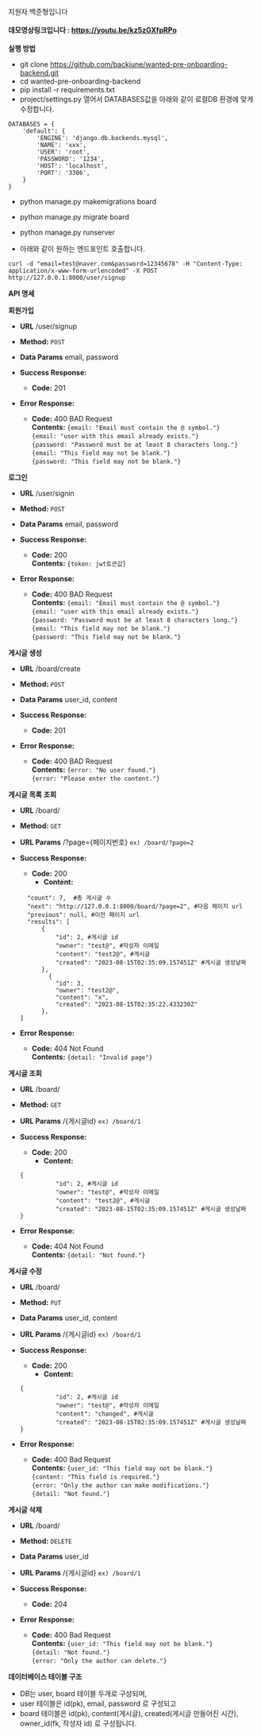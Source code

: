 지원자 백준형입니다<br /><br />
**데모영상링크입니다 : https://youtu.be/kz5zGXfpRPo** <br /> <br />
**실행 방법**
* git clone https://github.com/backjune/wanted-pre-onboarding-backend.git <br />
* cd wanted-pre-onboarding-backend <br />
* pip install -r requirements.txt <br />
* project/settings.py 열어서 DATABASES값을 아래와 같이 로컬DB 환경에 맞게 수정합니다. <br />
```
DATABASES = {
    'default': {
        'ENGINE': 'django.db.backends.mysql',
        'NAME': 'xxx', 
        'USER': 'root',
        'PASSWORD': '1234',
        'HOST': 'localhost',
        'PORT': '3306',
    }
}
```

* python manage.py makemigrations board <br />
* python manage.py migrate board <br />
* python manage.py runserver <br />

* 아래와 같이 원하는 엔드포인트 호출합니다.
```
curl -d "email=test@naver.com&password=12345678" -H "Content-Type: application/x-www-form-urlencoded" -X POST http://127.0.0.1:8000/user/signup
```
**API 명세**

**회원가입**
* **URL**
  /user/signup  

* **Method:**
  `POST`
  
* **Data Params**
  email, password

* **Success Response:**
  * **Code:** 201 <br />

* **Error Response:**

  * **Code:** 400 BAD Request <br />
    **Contents:** `{email: "Email must contain the @ symbol."}`<br />
    `{email: "user with this email already exists."}`<br />
    `{password: "Password must be at least 8 characters long."}`<br />
    `{email: "This field may not be blank."}`<br />
 `{password: "This field may not be blank."}`<br />
    

**로그인**
* **URL**
  /user/signin  

* **Method:**
  `POST`
  
* **Data Params**
  email, password

* **Success Response:**
  * **Code:** 200 <br />
    **Contents:** `{token: jwt토큰값}`
* **Error Response:**
  * **Code:** 400 BAD Request <br />
**Contents:** `{email: "Email must contain the @ symbol."}`<br />
    `{email: "user with this email already exists."}`<br />
    `{password: "Password must be at least 8 characters long."}`<br />
    `{email: "This field may not be blank."}`<br />
 `{password: "This field may not be blank."}`<br />

**게시글 생성**
* **URL**
  /board/create  

* **Method:**
  `POST`
  
* **Data Params**
  user_id, content

* **Success Response:**
  * **Code:** 201 <br />

* **Error Response:**
  * **Code:** 400 BAD Request <br />
**Contents:** `{error: "No user found."}`<br />
    `{error: "Please enter the content."}`<br />

**게시글 목록 조회**
* **URL**
  /board/  

* **Method:**
  `GET`
  
* **URL Params**
  /?page={페이지번호} `ex) /board/?page=2`

* **Success Response:**
  * **Code:** 200 <br />
    * **Content:**
  ```{
    "count": 7,  #총 게시글 수
    "next": "http://127.0.0.1:8000/board/?page=2", #다음 페이지 url
    "previous": null, #이전 페이지 url
    "results": [
        {
            "id": 2, #게시글 id
            "owner": "test@", #작성자 이메일
            "content": "test2@", #게시글
            "created": "2023-08-15T02:35:09.157451Z" #게시글 생성날짜
        },
          {
            "id": 3,
            "owner": "test2@",
            "content": "x",
            "created": "2023-08-15T02:35:22.433230Z"
        },
  ]
* **Error Response:**
  * **Code:** 404 Not Found <br />
**Contents:** `{detail: "Invalid page"}`<br />

**게시글 조회**
* **URL**
  /board/  

* **Method:**
  `GET`
  
* **URL Params**
  /{게시글id} `ex) /board/1`

* **Success Response:**
  * **Code:** 200 <br />
    * **Content:**
  ```
  {
            "id": 2, #게시글 id
            "owner": "test@", #작성자 이메일
            "content": "test2@", #게시글
            "created": "2023-08-15T02:35:09.157451Z" #게시글 생성날짜
  }
* **Error Response:**
  * **Code:** 404 Not Found <br />
**Contents:** `{detail: "Not found."}`<br />

**게시글 수정**
* **URL**
  /board/  

* **Method:**
  `PUT`
* **Data Params**
  user_id, content
* **URL Params**
  /{게시글id} `ex) /board/1`

* **Success Response:**
  * **Code:** 200 <br />
    * **Content:**
  ```
  {
            "id": 2, #게시글 id
            "owner": "test@", #작성자 이메일
            "content": "changed", #게시글
            "created": "2023-08-15T02:35:09.157451Z" #게시글 생성날짜
  }
* **Error Response:**
  * **Code:** 400 Bad Request <br />
**Contents:** `{user_id: "This field may not be blank."}`<br />
 `{content: "This field is required."}`<br />
`{error: "Only the author can make modifications."}`<br />
`{detail: "Not found."}`<br />


**게시글 삭제**
* **URL**
  /board/  

* **Method:**
  `DELETE`
* **Data Params**
  user_id
* **URL Params**
  /{게시글id} `ex) /board/1`

* **Success Response:**
  * **Code:** 204 <br />

* **Error Response:**
  * **Code:** 400 Bad Request <br />
**Contents:** `{user_id: "This field may not be blank."}`<br />
`{detail: "Not found."}`<br />
`{error: "Only the author can delete."}`<br />


**데이터베이스 테이블 구조** 
* DB는 user, board 테이블 두개로 구성되며,
* user 테이블은 id(pk), email, password 로 구성되고
* board 테이블은 id(pk), content(게시글), created(게시글 만들어진 시간), owner_id(fk, 작성자 id) 로 구성됩니다.


